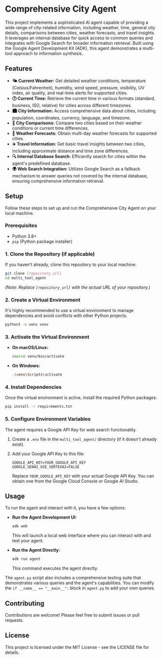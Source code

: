 # Comprehensive City Agent

This project implements a sophisticated AI agent capable of providing a wide range of city-related information, including weather, time, general city details, comparisons between cities, weather forecasts, and travel insights. It leverages an internal database for quick access to common queries and integrates with Google Search for broader information retrieval. Built using the Google Agent Development Kit (ADK), this agent demonstrates a multi-tool approach to information synthesis.

## Features

*   **🌤️ Current Weather:** Get detailed weather conditions, temperature (Celsius/Fahrenheit), humidity, wind speed, pressure, visibility, UV index, air quality, and real-time alerts for supported cities.
*   **🕐 Current Time:** Retrieve the current time in various formats (standard, business, ISO, relative) for cities across different timezones.
*   **🏙️ City Information:** Access comprehensive data about cities, including population, coordinates, currency, language, and timezone.
*   **🔄 City Comparisons:** Compare two cities based on their weather conditions or current time differences.
*   **📅 Weather Forecasts:** Obtain multi-day weather forecasts for supported cities.
*   **✈️ Travel Information:** Get basic travel insights between two cities, including approximate distance and time zone differences.
*   **🔍 Internal Database Search:** Efficiently search for cities within the agent's predefined database.
*   **🌍 Web Search Integration:** Utilizes Google Search as a fallback mechanism to answer queries not covered by the internal database, ensuring comprehensive information retrieval.

## Setup

Follow these steps to set up and run the Comprehensive City Agent on your local machine.

### Prerequisites

*   Python 3.8+
*   `pip` (Python package installer)

### 1. Clone the Repository (if applicable)

If you haven't already, clone this repository to your local machine:

```bash
git clone [repository_url]
cd multi_tool_agent
```
*(Note: Replace `[repository_url]` with the actual URL of your repository.)*

### 2. Create a Virtual Environment

It's highly recommended to use a virtual environment to manage dependencies and avoid conflicts with other Python projects.

```bash
python3 -m venv venv
```

### 3. Activate the Virtual Environment

*   **On macOS/Linux:**
    ```bash
    source venv/bin/activate
    ```
*   **On Windows:**
    ```bash
    .\venv\Scripts\activate
    ```

### 4. Install Dependencies

Once the virtual environment is active, install the required Python packages:

```bash
pip install -r requirements.txt
```

### 5. Configure Environment Variables

The agent requires a Google API Key for web search functionality.

1.  Create a `.env` file in the `multi_tool_agent/` directory (if it doesn't already exist).
2.  Add your Google API Key to this file:

    ```
    GOOGLE_API_KEY=YOUR_GOOGLE_API_KEY
    GOOGLE_GENAI_USE_VERTEXAI=FALSE
    ```
    Replace `YOUR_GOOGLE_API_KEY` with your actual Google API Key. You can obtain one from the Google Cloud Console or Google AI Studio.

## Usage

To run the agent and interact with it, you have a few options:

*   **Run the Agent Development UI:**
    ```bash
    adk web
    ```
    This will launch a local web interface where you can interact with and test your agent.

*   **Run the Agent Directly:**
    ```bash
    adk run agent
    ```
    This command executes the agent directly.

The `agent.py` script also includes a comprehensive testing suite that demonstrates various queries and the agent's capabilities. You can modify the `if __name__ == "__main__":` block in `agent.py` to add your own queries.

## Contributing

Contributions are welcome! Please feel free to submit issues or pull requests.

## License

This project is licensed under the MIT License - see the LICENSE file for details.
